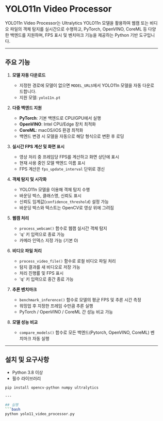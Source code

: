 # YOLO11n Video Processor

YOLO11n Video Processor는 Ultralytics YOLO11n 모델을 활용하여 웹캠 또는 비디오 파일의 객체 탐지를 실시간으로 수행하고, PyTorch, OpenVINO, CoreML 등 다양한 백엔드를 지원하며, FPS 표시 및 벤치마크 기능을 제공하는 Python 기반 도구입니다.

---

## 주요 기능

1. **모델 자동 다운로드**
   - 지정한 경로에 모델이 없으면 `MODEL_URLS`에서 YOLO11n 모델을 자동 다운로드합니다.
   - 지원 모델: `yolo11n.pt`

2. **다중 백엔드 지원**
   - **PyTorch**: 기본 백엔드로 CPU/GPU에서 실행
   - **OpenVINO**: Intel CPU/Edge 장치 최적화
   - **CoreML**: macOS/iOS 환경 최적화
   - 백엔드 변경 시 모델을 자동으로 해당 형식으로 변환 후 로딩

3. **실시간 FPS 계산 및 화면 표시**
   - 영상 처리 중 프레임당 FPS를 계산하고 화면 상단에 표시
   - 현재 사용 중인 모델 백엔드 이름 표시
   - FPS 계산은 `fps_update_interval` 단위로 갱신

4. **객체 탐지 및 시각화**
   - YOLO11n 모델을 이용해 객체 탐지 수행
   - 바운딩 박스, 클래스명, 신뢰도 표시
   - 신뢰도 임계값(`confidence_threshold`) 설정 가능
   - 바운딩 박스와 텍스트는 OpenCV로 영상 위에 그려짐

5. **웹캠 처리**
   - `process_webcam()` 함수로 웹캠 실시간 객체 탐지
   - 'q' 키 입력으로 종료 가능
   - 카메라 인덱스 지정 가능 (기본 0)

6. **비디오 파일 처리**
   - `process_video_file()` 함수로 로컬 비디오 파일 처리
   - 탐지 결과를 새 비디오로 저장 가능
   - 처리 진행률 및 FPS 표시
   - 'q' 키 입력으로 중간 종료 가능

7. **추론 벤치마크**
   - `benchmark_inference()` 함수로 모델의 평균 FPS 및 추론 시간 측정
   - 워밍업 후 지정한 프레임 수만큼 추론 실행
   - PyTorch / OpenVINO / CoreML 간 성능 비교 가능

8. **모델 성능 비교**
   - `compare_models()` 함수로 모든 백엔드(Pytorch, OpenVINO, CoreML) 벤치마크 자동 실행

---

## 설치 및 요구사항

- Python 3.8 이상
- 필수 라이브러리
```bash
pip install opencv-python numpy ultralytics

---

## 실행
```bash
python yolo11_video_processor.py
